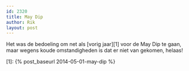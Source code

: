 ```yaml
---
id: 2320
title: May Dip
author: Rik
layout: post
---
```

Het was de bedoeling om net als [vorig jaar][1] voor de May Dip te gaan, maar wegens koude omstandigheden is dat er niet van gekomen, helaas!

 [1]: {% post_baseurl 2014-05-01-may-dip %}